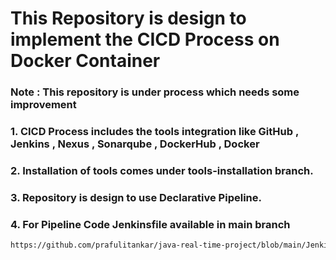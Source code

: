 #  This Repository is design to implement the CICD Process on Docker Container
   ### Note : This repository is under process which needs some improvement
###  1. CICD Process includes the tools integration like GitHub , Jenkins , Nexus , Sonarqube , DockerHub , Docker
###  2. Installation of tools comes under tools-installation branch.
###  3. Repository is design to use Declarative Pipeline.
###  4. For Pipeline Code Jenkinsfile available in main branch 
   ```bash
   https://github.com/prafulitankar/java-real-time-project/blob/main/Jenkinsfile
   ```

 
